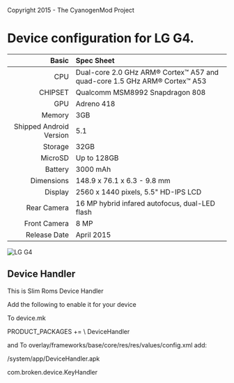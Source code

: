 Copyright 2015 - The CyanogenMod Project

Device configuration for LG G4.
=====================================

Basic   | Spec Sheet
-------:|:-------------------------
CPU     | Dual-core 2.0 GHz ARM® Cortex™ A57 and quad-core 1.5 GHz ARM® Cortex™ A53
CHIPSET | Qualcomm MSM8992 Snapdragon 808
GPU     | Adreno 418
Memory  | 3GB
Shipped Android Version | 5.1
Storage | 32GB
MicroSD | Up to 128GB
Battery | 3000 mAh
Dimensions | 148.9 x 76.1 x 6.3 - 9.8 mm
Display | 2560 x 1440 pixels, 5.5" HD-IPS LCD
Rear Camera  | 16 MP hybrid infared autofocus, dual-LED flash
Front Camera | 8 MP
Release Date | April 2015

![LG G4](http://cdn2.gsmarena.com/vv/pics/lg/lg-g4-1.jpg "LG G4")


## Device Handler
This is Slim Roms Device Handler

Add the following to enable it for your device

To device.mk

PRODUCT_PACKAGES += \ DeviceHandler

and To overlay/frameworks/base/core/res/res/values/config.xml add:

<!-- The list absolute paths of jar/apk files containing the device specific handlers,
     delimited by File.pathSeparator, which defaults to ":" on Android -->
<string name="config_deviceKeyHandlerLib" translatable="false">/system/app/DeviceHandler.apk</string>

<!-- Full qualified name of the class that implements
     com.android.internal.os.DeviceKeyHandler interface. -->
<string name="config_deviceKeyHandlerClass" translatable="false">com.broken.device.KeyHandler</string>
